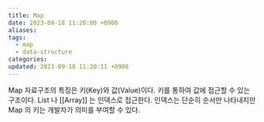 ```yaml
---
title: Map
date: 2023-09-18 11:20:00 +0900
aliases: 
tags:
  - map
  - data-structure
categories: 
updated: 2023-09-18 11:20:11 +0900
---
```


Map 자료구조의 특징은 키(Key)와 값(Value)이다. 키를 통하여 값에 접근할 수 있는 구조이다. List 나 [[Array]] 는 인덱스로 접근한다. 인덱스는 단순히 순서만 나타내지만 Map 의 키는 개발자가 의미를 부여할 수 있다.
